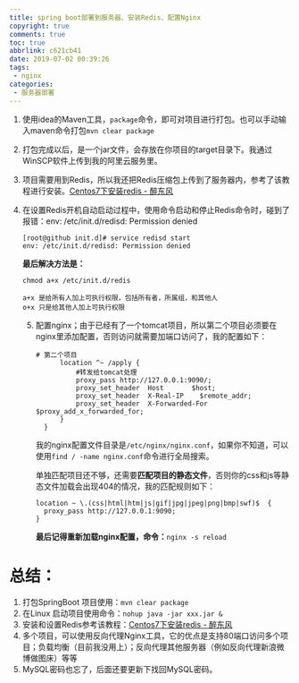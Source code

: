 ```yaml
---
title: spring boot部署到服务器、安装Redis、配置Nginx
copyright: true
comments: true
toc: true
abbrlink: c621cb41
date: 2019-07-02 00:39:26
tags:
 - nginx
categories:
 - 服务器部署
---
```


1. 使用idea的Maven工具，`package`命令，即可对项目进行打包。也可以手动输入maven命令打包`mvn clear package`

2. 打包完成以后，是一个jar文件，会存放在你项目的target目录下。我通过WinSCP软件上传到我的阿里云服务里。

3. 项目需要用到Redis，所以我还把Redis压缩包上传到了服务器内，参考了该教程进行安装。[Centos7下安装redis - 醉东风](https://www.cnblogs.com/zuidongfeng/p/8032505.html)

4. 在设置Redis开机自动启动过程中，使用命令启动和停止Redis命令时，碰到了报错：env: /etc/init.d/redisd: Permission denied

   ```shell
   [root@github init.d]# service redisd start
   env: /etc/init.d/redisd: Permission denied
   ```

   **最后解决方法是：**

   ```shell
   chmod a+x /etc/init.d/redis
   
   a+x 是给所有人加上可执行权限，包括所有者，所属组，和其他人
   o+x 只是给其他人加上可执行权限
   ```

   5. 配置nginx；由于已经有了一个tomcat项目，所以第二个项目必须要在nginx里添加配置，否则访问就需要加端口访问了，我的配置如下：

      ```shell
      # 第二个项目
      		location ^~ /apply {
      			#转发给tomcat处理
      			proxy_pass http://127.0.0.1:9090/;
      			proxy_set_header  Host       $host;
      			proxy_set_header  X-Real-IP    $remote_addr;
      			proxy_set_header  X-Forwarded-For $proxy_add_x_forwarded_for;
      		}		
      	}
      ```

      我的nginx配置文件目录是`/etc/nginx/nginx.conf`，如果你不知道，可以使用`find / -name nginx.conf`命令进行全局搜索。

      单独匹配项目还不够，还需要**匹配项目的静态文件**，否则你的css和js等静态文件加载会出现404的情况，我的匹配规则如下：

      ```shell
      location ~ \.(css|html|htm|js|gif|jpg|jpeg|png|bmp|swf)$  { 
      	proxy_pass http://127.0.0.1:9090; 
      } 
      ```

      **最后记得重新加载nginx配置，命令：**`nginx -s reload`




# 总结：

1. 打包SpringBoot 项目使用：`mvn clear package`
2. 在Linux 启动项目使用命令：` nohup java -jar xxx.jar & `
3. 安装和设置Redis参考该教程：[Centos7下安装redis - 醉东风](https://www.cnblogs.com/zuidongfeng/p/8032505.html)
4. 多个项目，可以使用反向代理Nginx工具，它的优点是支持80端口访问多个项目；负载均衡（目前我没用上）；反向代理其他服务器（例如反向代理新浪微博做图床）等等
5. MySQL密码也忘了，后面还要更新下找回MySQL密码。

